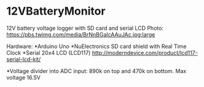 12VBatteryMonitor
=================

12V battery voltage logger with SD card and serial LCD
Photo: https://pbs.twimg.com/media/BrNnBGaIcAAuJAc.jpg:large

Hardware:
*Arduino Uno
*NuElectronics SD card shield with Real Time Clock
*Serial 20x4 LCD (LCD117) http://moderndevice.com/product/lcd117-serial-lcd-kit/

*Voltage divider into ADC input: 890k on top and 470k on bottom. Max voltage 16.5V
